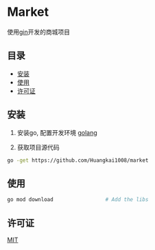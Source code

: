 # Market

使用[gin](https://github.com/gin-gonic/gin)开发的商城项目
## 目录

- [安装](#安装)
- [使用](#使用)
- [许可证](#许可证)

## 安装
1. 安装go, 配置开发环境
[golang](https://github.com/golang/go)

2. 获取项目源代码
```bash
go -get https://github.com/Huangkai1008/market
```

## 使用

```bash
go mod download                 # Add the libs
```

## 许可证
[MIT](https://choosealicense.com/lice:wqnses/mit/)
    
